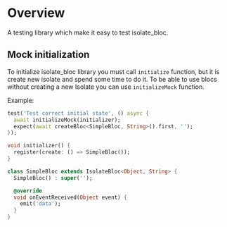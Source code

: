 # Overview

A testing library which make it easy to test isolate_bloc.

## Mock initialization

To initialize isolate_bloc library you must call `initialize` function, but it is create
new isolate and spend some time to do it. To be able to use blocs without creating a new Isolate you
can use `initializeMock` function.

Example:
```dart
test('Test correct initial state', () async {
  await initializeMock(initializer);
  expect(await createBloc<SimpleBloc, String>().first, '');
});

void initializer() {
  register(create: () => SimpleBloc());
}

class SimpleBloc extends IsolateBloc<Object, String> {
  SimpleBloc() : super('');

  @override
  void onEventReceived(Object event) {
    emit('data');
  }
}
```
